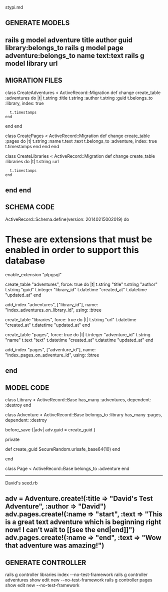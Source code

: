 stypi.md

GENERATE MODELS
-------------------------------------------------------------------------
rails g model adventure title author guid library:belongs_to
rails g model page adventure:belongs_to name text:text
rails g model library url
--------------------------------------------------------------------------

MIGRATION FILES
-----------------------------------------------------------------------------
class CreateAdventures < ActiveRecord::Migration
  def change
    create_table :adventures do |t|
      t.string :title
      t.string :author
      t.string :guid
        t.belongs_to :library, index: true
        
      t.timestamps
    end
  end
end

class CreatePages < ActiveRecord::Migration
  def change
    create_table :pages do |t|
      t.string :name
      t.text :text
        t.belongs_to :adventure, index: true
      t.timestamps
    end
  end
end

class CreateLibraries < ActiveRecord::Migration
  def change
    create_table :libraries do |t|
      t.string :url

      t.timestamps
    end
  end
end
-----------------------------------------------------------------------------------------------------

SCHEMA CODE
---------------------------------------------------------------------------------------------------
ActiveRecord::Schema.define(version: 20140215002019) do

  # These are extensions that must be enabled in order to support this database
  enable_extension "plpgsql"

  create_table "adventures", force: true do |t|
    t.string   "title"
    t.string   "author"
    t.string   "guid"
    t.integer  "library_id"
    t.datetime "created_at"
    t.datetime "updated_at"
  end

  add_index "adventures", ["library_id"], name: "index_adventures_on_library_id", using: :btree

  create_table "libraries", force: true do |t|
    t.string   "url"
    t.datetime "created_at"
    t.datetime "updated_at"
  end

  create_table "pages", force: true do |t|
    t.integer  "adventure_id"
    t.string   "name"
    t.text     "text"
    t.datetime "created_at"
    t.datetime "updated_at"
  end

  add_index "pages", ["adventure_id"], name: "index_pages_on_adventure_id", using: :btree

end
----------------------------------------------------------------------------------------------------------

MODEL CODE
-----------------------------------------------------------------------

class Library < ActiveRecord::Base
  has_many :adventures, dependent: :destroy
end

class Adventure < ActiveRecord::Base
  belongs_to :library
  has_many :pages, dependent: :destroy
  
  before_save {|adv| adv.guid = create_guid }

  private 

  def create_guid
    SecureRandom.urlsafe_base64(10)
  end

  
end

class Page < ActiveRecord::Base
  belongs_to :adventure
end

--------------------------------------------------------------------------

David's seed.rb

adv = Adventure.create!(:title => "David's Test Adventure",
  :author => "David")
adv.pages.create!(:name => "start",
  :text => "This is a great text adventure which is beginning right now!  I can't wait to [[see the end|end]]")
adv.pages.create!(:name => "end",
  :text => "Wow that adventure was amazing!")
-------------------------------------------------------------------------------


GENERATE CONTROLLER 
-------------------------------------------------
rails g controller libraries index --no-test-framework
rails g controller adventures show edit new --no-test-framework
rails g controller pages show edit new --no-test-framework